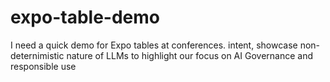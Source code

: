 # expo-table-demo
I need a quick demo for Expo tables at conferences. intent, showcase non-deternimistic nature of LLMs to highlight our focus on AI Governance and responsible use
